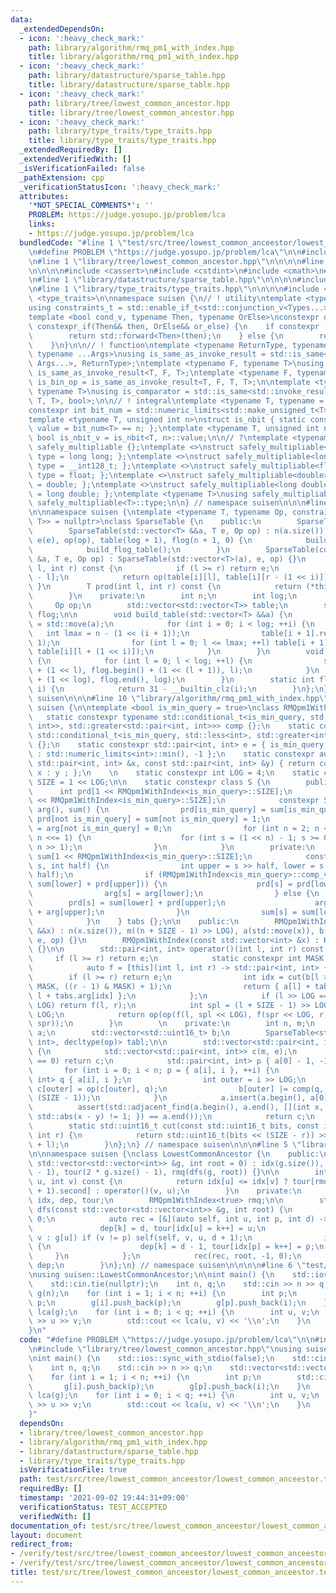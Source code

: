 ```yaml
---
data:
  _extendedDependsOn:
  - icon: ':heavy_check_mark:'
    path: library/algorithm/rmq_pm1_with_index.hpp
    title: library/algorithm/rmq_pm1_with_index.hpp
  - icon: ':heavy_check_mark:'
    path: library/datastructure/sparse_table.hpp
    title: library/datastructure/sparse_table.hpp
  - icon: ':heavy_check_mark:'
    path: library/tree/lowest_common_ancestor.hpp
    title: library/tree/lowest_common_ancestor.hpp
  - icon: ':heavy_check_mark:'
    path: library/type_traits/type_traits.hpp
    title: library/type_traits/type_traits.hpp
  _extendedRequiredBy: []
  _extendedVerifiedWith: []
  _isVerificationFailed: false
  _pathExtension: cpp
  _verificationStatusIcon: ':heavy_check_mark:'
  attributes:
    '*NOT_SPECIAL_COMMENTS*': ''
    PROBLEM: https://judge.yosupo.jp/problem/lca
    links:
    - https://judge.yosupo.jp/problem/lca
  bundledCode: "#line 1 \"test/src/tree/lowest_common_anceestor/lowest_common_anceestor.test.cpp\"\
    \n#define PROBLEM \"https://judge.yosupo.jp/problem/lca\"\n\n#include <iostream>\n\
    \n#line 1 \"library/tree/lowest_common_ancestor.hpp\"\n\n\n\n#line 1 \"library/algorithm/rmq_pm1_with_index.hpp\"\
    \n\n\n\n#include <cassert>\n#include <cstdint>\n#include <cmath>\n#include <algorithm>\n\
    \n#line 1 \"library/datastructure/sparse_table.hpp\"\n\n\n\n#include <vector>\n\
    \n#line 1 \"library/type_traits/type_traits.hpp\"\n\n\n\n#include <limits>\n#include\
    \ <type_traits>\n\nnamespace suisen {\n// ! utility\ntemplate <typename ...Types>\n\
    using constraints_t = std::enable_if_t<std::conjunction_v<Types...>, std::nullptr_t>;\n\
    template <bool cond_v, typename Then, typename OrElse>\nconstexpr decltype(auto)\
    \ constexpr_if(Then&& then, OrElse&& or_else) {\n    if constexpr (cond_v) {\n\
    \        return std::forward<Then>(then);\n    } else {\n        return std::forward<OrElse>(or_else);\n\
    \    }\n}\n\n// ! function\ntemplate <typename ReturnType, typename Callable,\
    \ typename ...Args>\nusing is_same_as_invoke_result = std::is_same<std::invoke_result_t<Callable,\
    \ Args...>, ReturnType>;\ntemplate <typename F, typename T>\nusing is_uni_op =\
    \ is_same_as_invoke_result<T, F, T>;\ntemplate <typename F, typename T>\nusing\
    \ is_bin_op = is_same_as_invoke_result<T, F, T, T>;\n\ntemplate <typename Comparator,\
    \ typename T>\nusing is_comparator = std::is_same<std::invoke_result_t<Comparator,\
    \ T, T>, bool>;\n\n// ! integral\ntemplate <typename T, typename = constraints_t<std::is_integral<T>>>\n\
    constexpr int bit_num = std::numeric_limits<std::make_unsigned_t<T>>::digits;\n\
    template <typename T, unsigned int n>\nstruct is_nbit { static constexpr bool\
    \ value = bit_num<T> == n; };\ntemplate <typename T, unsigned int n>\nstatic constexpr\
    \ bool is_nbit_v = is_nbit<T, n>::value;\n\n// ?\ntemplate <typename T>\nstruct\
    \ safely_multipliable {};\ntemplate <>\nstruct safely_multipliable<int> { using\
    \ type = long long; };\ntemplate <>\nstruct safely_multipliable<long long> { using\
    \ type = __int128_t; };\ntemplate <>\nstruct safely_multipliable<float> { using\
    \ type = float; };\ntemplate <>\nstruct safely_multipliable<double> { using type\
    \ = double; };\ntemplate <>\nstruct safely_multipliable<long double> { using type\
    \ = long double; };\ntemplate <typename T>\nusing safely_multipliable_t = typename\
    \ safely_multipliable<T>::type;\n\n} // namespace suisen\n\n\n#line 7 \"library/datastructure/sparse_table.hpp\"\
    \n\nnamespace suisen {\ntemplate <typename T, typename Op, constraints_t<is_bin_op<Op,\
    \ T>> = nullptr>\nclass SparseTable {\n    public:\n        SparseTable() {}\n\
    \        SparseTable(std::vector<T> &&a, T e, Op op) : n(a.size()), log(floor_log2(n)),\
    \ e(e), op(op), table(log + 1), flog(n + 1, 0) {\n            build_table(std::move(a));\n\
    \            build_flog_table();\n        }\n        SparseTable(const std::vector<T>\
    \ &a, T e, Op op) : SparseTable(std::vector<T>(a), e, op) {}\n        T operator()(int\
    \ l, int r) const {\n            if (l >= r) return e;\n            int i = flog[r\
    \ - l];\n            return op(table[i][l], table[i][r - (1 << i)]);\n       \
    \ }\n        T prod(int l, int r) const {\n            return (*this)(l, r);\n\
    \        }\n    private:\n        int n;\n        int log;\n        T e;\n   \
    \     Op op;\n        std::vector<std::vector<T>> table;\n        std::vector<int>\
    \ flog;\n\n        void build_table(std::vector<T> &&a) {\n            table[0]\
    \ = std::move(a);\n            for (int i = 0; i < log; ++i) {\n             \
    \   int lmax = n - (1 << (i + 1));\n                table[i + 1].resize(lmax +\
    \ 1);\n                for (int l = 0; l <= lmax; ++l) table[i + 1][l] = op(table[i][l],\
    \ table[i][l + (1 << i)]);\n            }\n        }\n        void build_flog_table()\
    \ {\n            for (int l = 0; l < log; ++l) {\n                std::fill(flog.begin()\
    \ + (1 << l), flog.begin() + (1 << (l + 1)), l);\n            }\n            std::fill(flog.begin()\
    \ + (1 << log), flog.end(), log);\n        }\n        static int floor_log2(int\
    \ i) {\n            return 31 - __builtin_clz(i);\n        }\n};\n} // namespace\
    \ suisen\n\n\n#line 10 \"library/algorithm/rmq_pm1_with_index.hpp\"\n\nnamespace\
    \ suisen {\n\ntemplate <bool is_min_query = true>\nclass RMQpm1WithIndex {\n \
    \   static constexpr typename std::conditional_t<is_min_query, std::less<std::pair<int,\
    \ int>>, std::greater<std::pair<int, int>>> comp {};\n    static constexpr typename\
    \ std::conditional_t<is_min_query, std::less<int>, std::greater<int>> comp_val\
    \ {};\n    static constexpr std::pair<int, int> e = { is_min_query ? std::numeric_limits<int>::max()\
    \ : std::numeric_limits<int>::min(), -1 };\n    static constexpr auto op = [](const\
    \ std::pair<int, int> &x, const std::pair<int, int> &y) { return comp(x, y) ?\
    \ x : y ; };\n    \n    static constexpr int LOG = 4;\n    static constexpr int\
    \ SIZE = 1 << LOG;\n\n    static constexpr class S {\n        public:\n      \
    \      int prd[1 << RMQpm1WithIndex<is_min_query>::SIZE];\n            int arg[1\
    \ << RMQpm1WithIndex<is_min_query>::SIZE];\n            constexpr S() : prd(),\
    \ arg(), sum() {\n                prd[is_min_query] = sum[is_min_query] = -1,\
    \ prd[not is_min_query] = sum[not is_min_query] = 1;\n                arg[is_min_query]\
    \ = arg[not is_min_query] = 0;\n                for (int n = 2; n <= RMQpm1WithIndex<is_min_query>::SIZE;\
    \ n <<= 1) {\n                    for (int s = (1 << n) - 1; s >= 0; --s) merge(s,\
    \ n >> 1);\n                }\n            }\n        private:\n            int\
    \ sum[1 << RMQpm1WithIndex<is_min_query>::SIZE];\n            constexpr void merge(int\
    \ s, int half) {\n                int upper = s >> half, lower = s ^ (upper <<\
    \ half);\n                if (RMQpm1WithIndex<is_min_query>::comp_val(prd[lower],\
    \ sum[lower] + prd[upper])) {\n                    prd[s] = prd[lower];\n    \
    \                arg[s] = arg[lower];\n                } else {\n            \
    \        prd[s] = sum[lower] + prd[upper];\n                    arg[s] = half\
    \ + arg[upper];\n                }\n                sum[s] = sum[lower] + sum[upper];\n\
    \            }\n    } tabs {};\n\n    public:\n        RMQpm1WithIndex(std::vector<int>\
    \ &&x) : n(x.size()), m((n + SIZE - 1) >> LOG), a(std::move(x)), b(m, 0), tabl(build(),\
    \ e, op) {}\n        RMQpm1WithIndex(const std::vector<int> &x) : RMQpm1WithIndex(std::vector<int>(x))\
    \ {}\n\n        std::pair<int, int> operator()(int l, int r) const {\n       \
    \     if (l >= r) return e;\n            static constexpr int MASK = SIZE - 1;\n\
    \            auto f = [this](int l, int r) -> std::pair<int, int> {\n        \
    \        if (l >= r) return e;\n                int idx = cut(b[l >> LOG], l &\
    \ MASK, ((r - 1) & MASK) + 1);\n                return { a[l] + tabs.prd[idx],\
    \ l + tabs.arg[idx] };\n            };\n            if (l >> LOG == (r - 1) >>\
    \ LOG) return f(l, r);\n            int spl = (l + SIZE - 1) >> LOG, spr = r >>\
    \ LOG;\n            return op(op(f(l, spl << LOG), f(spr << LOG, r)), tabl(spl,\
    \ spr));\n        }\n        \n    private:\n        int n, m;\n        std::vector<int>\
    \ a;\n        std::vector<std::uint16_t> b;\n        SparseTable<std::pair<int,\
    \ int>, decltype(op)> tabl;\n\n        std::vector<std::pair<int, int>> build()\
    \ {\n            std::vector<std::pair<int, int>> c(m, e);\n            if (n\
    \ == 0) return c;\n            std::pair<int, int> p { a[0] - 1, -1 };\n     \
    \       for (int i = 0; i < n; p = { a[i], i }, ++i) {\n                std::pair<int,\
    \ int> q { a[i], i };\n                int outer = i >> LOG;\n               \
    \ c[outer] = op(c[outer], q);\n                b[outer] |= comp(q, p) << (i &\
    \ (SIZE - 1));\n            }\n            a.insert(a.begin(), a[0] - 1);\n  \
    \          assert(std::adjacent_find(a.begin(), a.end(), [](int x, int y) { return\
    \ std::abs(x - y) != 1; }) == a.end());\n            return c;\n        }\n\n\
    \        static std::uint16_t cut(const std::uint16_t bits, const int l, const\
    \ int r) {\n            return std::uint16_t(bits << (SIZE - r)) >> (SIZE - r\
    \ + l);\n        }\n};\n} // namespace suisen\n\n\n#line 5 \"library/tree/lowest_common_ancestor.hpp\"\
    \n\nnamespace suisen {\nclass LowestCommonAncestor {\n    public:\n        LowestCommonAncestor(const\
    \ std::vector<std::vector<int>> &g, int root = 0) : idx(g.size()), dep(2 * g.size()\
    \ - 1), tour(2 * g.size() - 1), rmq(dfs(g, root)) {}\n\n        int operator()(int\
    \ u, int v) const {\n            return idx[u] <= idx[v] ? tour[rmq(idx[u], idx[v]\
    \ + 1).second] : operator()(v, u);\n        }\n    private:\n        std::vector<int>\
    \ idx, dep, tour;\n        RMQpm1WithIndex<true> rmq;\n\n        std::vector<int>&\
    \ dfs(const std::vector<std::vector<int>> &g, int root) {\n            int k =\
    \ 0;\n            auto rec = [&](auto self, int u, int p, int d) -> void {\n \
    \               dep[k] = d, tour[idx[u] = k++] = u;\n                for (int\
    \ v : g[u]) if (v != p) self(self, v, u, d + 1);\n                if (p >= 0)\
    \ {\n                    dep[k] = d - 1, tour[idx[p] = k++] = p;\n           \
    \     }\n            };\n            rec(rec, root, -1, 0);\n            return\
    \ dep;\n        }\n};\n} // namespace suisen\n\n\n\n#line 6 \"test/src/tree/lowest_common_anceestor/lowest_common_anceestor.test.cpp\"\
    \nusing suisen::LowestCommonAncestor;\n\nint main() {\n    std::ios::sync_with_stdio(false);\n\
    \    std::cin.tie(nullptr);\n    int n, q;\n    std::cin >> n >> q;\n    std::vector<std::vector<int>>\
    \ g(n);\n    for (int i = 1; i < n; ++i) {\n        int p;\n        std::cin >>\
    \ p;\n        g[i].push_back(p);\n        g[p].push_back(i);\n    }\n    LowestCommonAncestor\
    \ lca(g);\n    for (int i = 0; i < q; ++i) {\n        int u, v;\n        std::cin\
    \ >> u >> v;\n        std::cout << lca(u, v) << '\\n';\n    }\n    return 0;\n\
    }\n"
  code: "#define PROBLEM \"https://judge.yosupo.jp/problem/lca\"\n\n#include <iostream>\n\
    \n#include \"library/tree/lowest_common_ancestor.hpp\"\nusing suisen::LowestCommonAncestor;\n\
    \nint main() {\n    std::ios::sync_with_stdio(false);\n    std::cin.tie(nullptr);\n\
    \    int n, q;\n    std::cin >> n >> q;\n    std::vector<std::vector<int>> g(n);\n\
    \    for (int i = 1; i < n; ++i) {\n        int p;\n        std::cin >> p;\n \
    \       g[i].push_back(p);\n        g[p].push_back(i);\n    }\n    LowestCommonAncestor\
    \ lca(g);\n    for (int i = 0; i < q; ++i) {\n        int u, v;\n        std::cin\
    \ >> u >> v;\n        std::cout << lca(u, v) << '\\n';\n    }\n    return 0;\n\
    }"
  dependsOn:
  - library/tree/lowest_common_ancestor.hpp
  - library/algorithm/rmq_pm1_with_index.hpp
  - library/datastructure/sparse_table.hpp
  - library/type_traits/type_traits.hpp
  isVerificationFile: true
  path: test/src/tree/lowest_common_anceestor/lowest_common_anceestor.test.cpp
  requiredBy: []
  timestamp: '2021-09-02 19:44:31+09:00'
  verificationStatus: TEST_ACCEPTED
  verifiedWith: []
documentation_of: test/src/tree/lowest_common_anceestor/lowest_common_anceestor.test.cpp
layout: document
redirect_from:
- /verify/test/src/tree/lowest_common_anceestor/lowest_common_anceestor.test.cpp
- /verify/test/src/tree/lowest_common_anceestor/lowest_common_anceestor.test.cpp.html
title: test/src/tree/lowest_common_anceestor/lowest_common_anceestor.test.cpp
---
```

